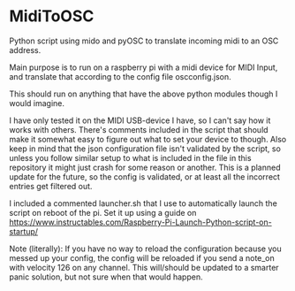 # MidiToOSC
Python script using mido and pyOSC to translate incoming midi to an OSC address.

Main purpose is to run on a raspberry pi with a midi device for MIDI Input, and translate that according to the config file oscconfig.json.

This should run on anything that have the above python modules though I would imagine.

I have only tested it on the MIDI USB-device I have, so I can't say how it works with others. There's comments included in the script that should make it somewhat easy to figure out what to set your device to though.
Also keep in mind that the json configuration file isn't validated by the script, so unless you follow similar setup to what is included in the file in this repository it might just crash for some reason or another.
This is a planned update for the future, so the config is validated, or at least all the incorrect entries get filtered out.

I included a commented launcher.sh that I use to automatically launch the script on reboot of the pi.
Set it up using a guide on https://www.instructables.com/Raspberry-Pi-Launch-Python-script-on-startup/

Note (literally):
If you have no way to reload the configuration because you messed up your config, the config will be reloaded if you send a note_on with velocity 126 on any channel.
This will/should be updated to a smarter panic solution, but not sure when that would happen.
